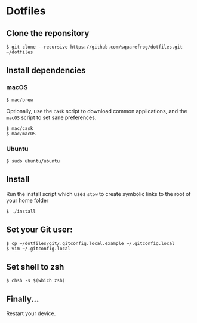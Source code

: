 # Dotfiles

## Clone the reponsitory

    $ git clone --recursive https://github.com/squarefrog/dotfiles.git ~/dotfiles

## Install dependencies
### macOS

    $ mac/brew

Optionally, use the `cask` script to download common applications, and the `macOS` script to set sane preferences.

    $ mac/cask
    $ mac/macOS

### Ubuntu

    $ sudo ubuntu/ubuntu

## Install

Run the install script which uses `stow` to create symbolic links to the root of your home folder

    $ ./install

## Set your Git user:

    $ cp ~/dotfiles/git/.gitconfig.local.example ~/.gitconfig.local
    $ vim ~/.gitconfig.local

## Set shell to zsh

    $ chsh -s $(which zsh)

## Finally...

Restart your device.
